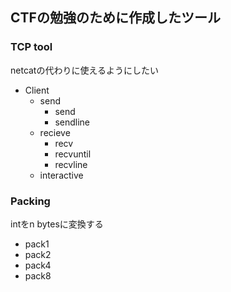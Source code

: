 ## CTFの勉強のために作成したツール

### TCP tool
netcatの代わりに使えるようにしたい

- Client
    - send
        - send
        - sendline
    - recieve
        - recv
        - recvuntil
        - recvline
    - interactive


### Packing
intをn bytesに変換する

- pack1
- pack2
- pack4
- pack8
